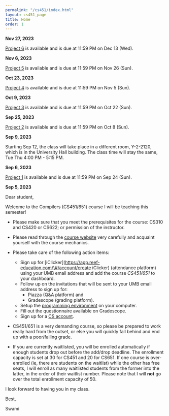 ```yaml
---
permalink: "/cs451/index.html"
layout: cs451_page
title: Home
order: 1
---
```


**Nov 27, 2023**

[Project 6](/cs451/projects.html) is available and is due at 11:59 PM on Dec 13 (Wed).

**Nov 6, 2023**

[Project 5](/cs451/projects.html) is available and is due at 11:59 PM on Nov 26 (Sun).

**Oct 23, 2023**

[Project 4](/cs451/projects.html) is available and is due at 11:59 PM on Nov 5 (Sun).

**Oct 9, 2023**

[Project 3](/cs451/projects.html) is available and is due at 11:59 PM on Oct 22 (Sun).

**Sep 25, 2023**

[Project 2](/cs451/projects.html) is available and is due at 11:59 PM on Oct 8 (Sun).

**Sep 9, 2023**

Starting Sep 12, the class will take place in a different room, Y-2-2120, which is in the University Hall building. The class time will stay the same, Tue Thu 4:00 PM - 5:15 PM.

**Sep 6, 2023**

[Project 1](/cs451/projects.html) is available and is due at 11:59 PM on Sep 24 (Sun).

**Sep 5, 2023**

Dear student,

Welcome to the Compilers (CS451/651) course I will be teaching this semester!

- Please make sure that you meet the prerequisites for the course: CS310 and CS420 or CS622; or permission of the instructor. 

- Please read through the [course website](/cs451/) very carefully and acquaint yourself with the course mechanics.

- Please take care of the following action items:
  - Sign up for [iClicker](https://app.reef-education.com/\#/account/create iClicker) (attendance platform) using your UMB email address and add the course *CS451/651* to your dashboard.
  - Follow up on the invitations that will be sent to your UMB email address to sign up for:
      - Piazza (Q&A platform) and
      - Gradescope (grading platform).
  - Setup the [programming environment](https://www.cs.umb.edu/~siyer/teaching/cs451/cc_programming_environment_setup.pdf) on your computer.
  - Fill out the questionnaire available on Gradescope.
  - Sign up for a [CS account](course_info.html#cs_account).

- CS451/651 is a very demanding course, so please be prepared to work really hard from the outset, or else you will quickly fall behind and end up with a poor/failing grade.

- If you are currently waitlisted, you will be enrolled automatically if enough students drop out before the add/drop deadline. The enrollment capacity is set at 30 for CS451 and 20 for CS651. If one course is over-enrolled (ie, there are students on the waitlist) while the other has free seats, I will enroll as many waitlisted students from the former into the latter, in the order of their waitlist number. Please note that I will **not** go over the total enrollment capacity of 50.

I look forward to having you in my class.

Best,

Swami